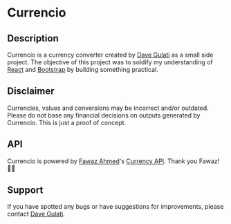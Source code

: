# Currencio

## Description
Currencio is a currency converter created by [Dave Gulati](https://davegulati.com/) as a small side project. The objective of this project was to soldify my understanding of [React](https://react.dev/) and [Bootstrap](https://getbootstrap.com/) by building something practical.

## Disclaimer
Currencies, values and conversions may be incorrect and/or outdated. Please do not base any financial decisions on outputs generated by Currencio. This is just a proof of concept.

## API
Currencio is powered by [Fawaz Ahmed](https://github.com/fawazahmed0)'s [Currency API](https://github.com/fawazahmed0/currency-api). Thank you Fawaz! 🙌🏼

## Support
If you have spotted any bugs or have suggestions for improvements, please contact [Dave Gulati](https://davegulati.com/contact).

